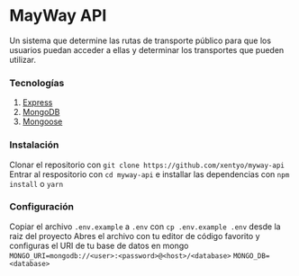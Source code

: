 # MayWay API
Un sistema que determine las rutas de transporte público para que los usuarios puedan acceder a ellas y determinar los transportes que pueden utilizar.
### Tecnologías
1. [Express](http://expressjs.com/)
2. [MongoDB](https://www.mongodb.com/)
3. [Mongoose](http://mongoosejs.com/)

### Instalación
Clonar el repositorio con `git clone https://github.com/xentyo/myway-api`
Entrar al respositorio con `cd myway-api` e installar las dependencias con `npm install` o `yarn`
### Configuración
Copiar el archivo `.env.example` a `.env` con `cp .env.example .env` desde la raiz del proyecto
Abres el archivo con tu editor de código favorito y configuras el URI de tu base de datos en mongo
`MONGO_URI=mongodb://<user>:<password>@<host>/<database>`
`MONGO_DB=<database>`

